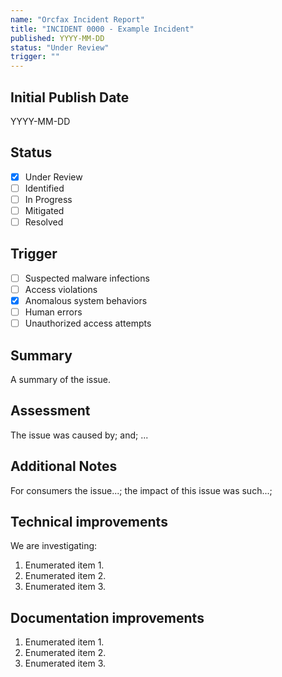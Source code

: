 ```yaml
---
name: "Orcfax Incident Report"
title: "INCIDENT 0000 - Example Incident"
published: YYYY-MM-DD
status: "Under Review"
trigger: ""
---
```


## Initial Publish Date

YYYY-MM-DD

## Status

-   [x] Under Review
-   [ ] Identified
-   [ ] In Progress
-   [ ] Mitigated
-   [ ] Resolved

## Trigger

-   [ ] Suspected malware infections
-   [ ] Access violations
-   [x] Anomalous system behaviors
-   [ ] Human errors
-   [ ] Unauthorized access attempts

## Summary

A summary of the issue.

## Assessment

The issue was caused by; and; ...

## Additional Notes

For consumers the issue...; the impact of this issue was such...;

## Technical improvements

We are investigating:

1. Enumerated item 1.
1. Enumerated item 2.
1. Enumerated item 3.

## Documentation improvements

1. Enumerated item 1.
1. Enumerated item 2.
1. Enumerated item 3.
